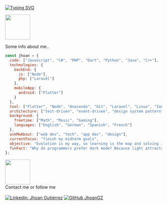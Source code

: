 [![Typing SVG](https://readme-typing-svg.demolab.com?font=Fira+Code&pause=1000&center=true&vCenter=true&random=false&width=435&lines=Hi+;I'm+Jhoan+Guti%C3%A9rrez;Computer+Science+Undergraduate;Nice+to+have+you+around)](https://git.io/typing-svg)
<p></p>
<img src="https://media.giphy.com/media/SWchakFYsYDQJZcU7o/giphy.gif" width="80""><p>Some info about me..</p>

```javascript
const jhoan = {
  code: ["Javascript", "C#", "PHP", "Dart", "Python", "Java", "C++"],
  technologies: {
    backEnd: {
      js: ["Node"],
      php: ["Laravel"]
    },
    mobileApp: {
      android: ["Flutter"]
    }
  },
  tool: ["Flutter", "Node", "Anaconda", "Git", "Laravel", "Linux", "Ionic", ".Net"],
  architecture: ["test-driven", "event-driven", "design system pattern"],
  background: {
    freetime: ["Math", "Music", "Gaming"],
    languages: ["English", "German", "Spanish", "French"]
  },
  askMeAbout: ["web dev", "tech", "app dev", "design"],
  currentFocus: "finish my midterm goals",
  objective: "Evolution is my way, so learning is the map and solving is the compass",
  funFact: "Why do programmers prefer dark mode? Because light attracts bugs!"
};
```
<img src="https://media.giphy.com/media/kBrSH5C4ps9nyNDo4S/giphy.gif" width="80"><br>
Contact me or follow me<br><br>
[![Linkedin: Jhoan Gutierrez](https://img.shields.io/badge/-JhoanGutierrez-blue?style=flat-square&logo=Linkedin&logoColor=white&link=https://www.linkedin.com/in/jagutierrezz/)](https://www.linkedin.com/in/jagutierrezz/)
[![GitHub JhoanGZ](https://img.shields.io/github/followers/JhoanGZ?label=follow&style=social)](https://github.com/JhoanGZ)
